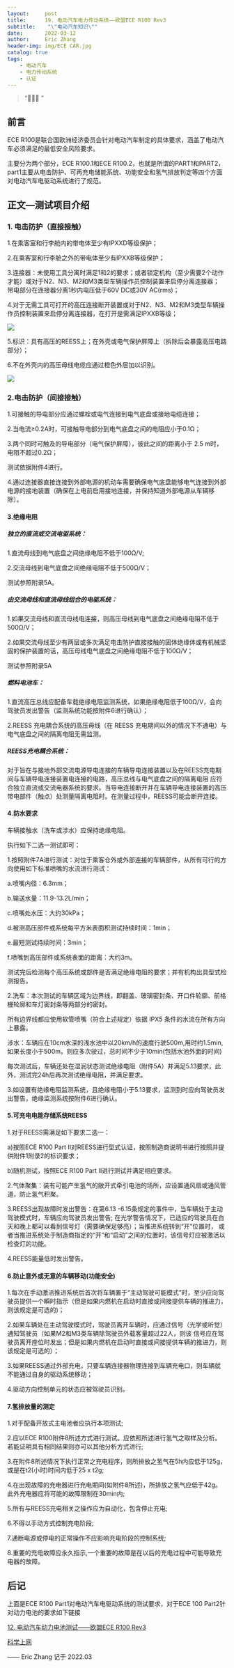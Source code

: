 ```yaml
---
layout:     post
title:      19. 电动汽车电力传动系统——欧盟ECE R100 Rev3
subtitle:    "\"电动汽车知识\""
date:       2022-03-12
author:     Eric Zhang
header-img: img/ECE CAR.jpg
catalog: true
tags:
    - 电动汽车
    - 电力传动系统
    - 认证
---
```


> “🙉🙉🙉 ”


## 前言

ECE R100是联合国欧洲经济委员会针对电动汽车制定的具体要求，涵盖了电动汽车必须满足的最低安全风险要求。

主要分为两个部分，ECE R100.1和ECE R100.2，也就是所谓的PART1和PART2，part1主要从电击防护、可再充电储能系统、功能安全和氢气排放判定等四个方面对电动汽车电驱动系统进行了规范。


## 正文—测试项目介绍
### 1. 电击防护（直接接触）
1.在乘客室和行李舱内的带电体至少有IPXXD等级保护；

2.在乘客室和行李舱之外的带电体至少有IPXXB等级保护；

3.连接器：未使用工具分离时满足1和2的要求；或者锁定机构（至少需要2个动作才能）或对于N2、N3、M2和M3类型车辆操作员控制装置来启停分离连接器；
带电部分在连接器分离1秒内电压低于60V DC或30V AC(rms)；

4.对于无需工具可打开的高压连接断开装置或对于N2、N3、M2和M3类型车辆操作员控制装置来启停分离连接器，在打开是需满足IPXXB等级；

![](/img/R100-IP.JPG)

5.标识：具有高压的REESS上；在外壳或电气保护屏障上（拆除后会暴露高压电路部分）；

6.不在外壳内的高压母线电缆应通过橙色外层加以识别。

![](/img/R100-Marking.JPG)

### 2.电击防护（间接接触）
1.可接触的导电部分应通过螺栓或电气连接到电气底盘或接地电缆连接；

2.当电流≥0.2A时，可接触导电部分到电气底盘之间的电阻应小于0.1Ω；

3.两个同时可触及的导电部分（电气保护屏障），彼此之间的距离小于 2.5 m时，电阻不超过0.2Ω；

测试依据附件4进行。

4.通过连接器直接连接到外部电源的机动车需要确保电气底盘能够电气连接到外部电源的接地装置（确保在上电前启用接地连接，并保持知道外部电源从车辆移除）。

#### 3.绝缘电阻
##### 独立的直流或交流电驱系统：
1.直流母线到电气底盘之间绝缘电阻不低于100Ω/V;

2.交流母线到电气底盘之间绝缘电阻不低于500Ω/V；

测试参照附录5A。

##### 由交流母线和直流母线组合的电驱系统：
1.如果交流母线和直流母线电连接，则高压母线到电气底盘之间绝缘电阻不低于500Ω/V；

2.如果交流母线至少有两层或多次满足电击防护直接接触的固体绝缘体或有机械坚固的保护装置的话，高压母线电气底盘之间绝缘电阻不低于100Ω/V；

测试参照附录5A

##### 燃料电池车：
1.直流高压总线应配备车载绝缘电阻监测系统，如果绝缘电阻低于100Ω/V，会向驾驶员发出警告（监测系统功能按附件6进行确认）；

2.REESS 充电耦合系统的高压母线（在 REESS 充电期间以外的情况下不通电）与电气底盘之间的隔离电阻无需监测。

##### REESS充电耦合系统：
对于旨在与接地外部交流电源导电连接的车辆导电连接装置以及在REESS充电期间与车辆导电连接装置电连接的电路，高压总线与电气底盘之间的隔离电阻
应符合独立直流或交流电器系统的要求。当导电连接断开并在车辆导电连接装置的高压带电部件（触点）处测量隔离电阻时。在测量过程中，REESS可能会断开连接。

#### 4.防水要求
车辆接触水（洗车或涉水）应保持绝缘电阻。

执行如下二选一测试即可：

1.按照附件7A进行测试：对位于乘客仓外或外部连接的车辆部件，从所有可行的方向使用如下标准喷嘴的水流进行测试：

a.喷嘴内径：6.3mm；

b.输送水量：11.9-13.2L/min；

c.喷嘴处水压：大约30kPa；

d.被测高压部件或系统每平方米表面积测试持续时间：1min；

e.最短测试持续时间：3min；

f.喷嘴到高压部件或系统表面的距离：大约3m。

测试完后检测每个高压系统或部件是否满足绝缘电阻的要求；并有机构出具型式检测报告。

2.洗车：本次测试的车辆区域为边界线，即翻盖、玻璃密封条、开口件轮廓、前格栅轮廓和车灯密封条等两部分的密封。

所有边界线都应使用软管喷嘴（符合上述规定）依据 IPX5 条件的水流在所有方向上暴露。

涉水：车辆应在10cm水深的浅水池中以20km/h的速度行驶500m,用时约1.5min,如果长度小于500m，则应多次驶过，总时间不少于10min(包括水池外面的时间)

每次测试后，车辆还处在湿润状态测试绝缘电阻（附件5A）并满足5.13要求，此外，测试完24h后再次测试绝缘电阻，并满足要求。

3.如设置有绝缘电阻监测系统，且绝缘电阻小于5.13要求，监测到时应向驾驶员发出警告，绝缘监测系统按附件6进行确认。

#### 5.可充电电能存储系统REESS
1.对于REESS需满足如下要求二选一：

a)按照ECE R100 Part  II对REESS进行型式认证，按照制造商说明书进行按照并提供附件1附录2的标识要求；

b)随机测试，按照ECE R100 Part  II进行测试并满足相应要求。

2.气体聚集：装有可能产生氢气的敞开式牵引电池的场所，应设置通风扇或通风管道，防止氢气积聚。

3.REESS出现故障时发出警告：在第6.13 -6.15条规定的事件中，当车辆处于主动驾驶模式时，车辆应向驾驶员发出警告;
在光学警告情况下，已适应的驾驶员在白天和晚上都可以看到信号灯（需要确保足够亮）；当推进系统转到“开”位置时，
或者当推进系统处于制造商指定的“开”和“启动”之间的位置时，该信号灯应被激活以检查灯的功能。

4.REESS能量低时发出警告。

#### 6.防止意外或无意的车辆移动(功能安全)
1.每次在手动激活推进系统后首次将车辆置于“主动驾驶可能模式”时，至少应向驾驶员提供一个瞬时指示（但是如果内燃机在启动时直接或间接提供车辆的推进力，则该规定是可选的)；

2.如果车辆处在主动驾驶模式时，驾驶员离开车辆时，应通过信号（光学或听觉）通知驾驶员（如果M2和M3类车辆除驾驶员外载客量超过22人，则该
信号应在驾驶员离开座位时发出；但是如果内燃机在启动时直接或间接提供车辆的推进力，则该规定是可选的）；

3.如果REESS通过外部充电，只要车辆连接器物理连接到车辆充电口，则车辆就不能通过自身的驱动系统移动；

4.驱动方向控制单元的状态应被驾驶员识别。

#### 7.氢排放量的测定
1.对于配备开放式主电池者应执行本项测试;

2.应以ECE R100附件8所述方式进行测试。应依照所述进行氢气之取样及分析。若能证明具有相同结果则亦可以其他分析方式进行;

3.在附件8所述情况下执行正常之充电程序，则所排放之氢气在5h内应低于125g，或是在t2(小时)时间内低于25 x t2g;

4.在出现故障的充电器进行充电期间(如附件8所述)，所排放之氢气应低于42g。此外充电器应将可能的故障限制在30min内;

5.所有与REESS充电相关之操作应为自动化，包含停止充电;

6.不得以手动方式控制充电阶段;

7.通断电源或停电的正常操作不应影响充电阶段的控制系统;

8.重要的充电故障应永久指示,一个重要的故障是在以后的充电过程中可能导致充电器的故障。


## 后记

上面是ECE R100 Part1对电动汽车电驱动系统的测试要求，对于ECE 100 Part2针对动力电池的要求如下链接

[12. 电动汽车动力电池测试——欧盟ECE R100 Rev3](https://zhangxiuxing.com/2021/09/25/Battery-Testing-According-To-ECE-R100-Rev3/) 

[科学上网](https://justmysocks.net/members/aff.php?aff=10848) 

—— Eric Zhang 记于 2022.03

